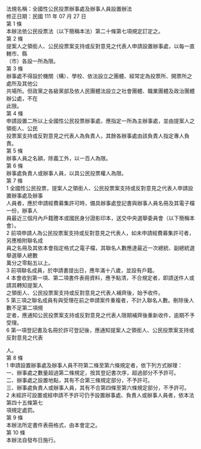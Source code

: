 法規名稱：全國性公民投票辦事處及辦事人員設置辦法  
修正日期：民國 111 年 07 月 27 日  
第 1 條  
本辦法依公民投票法（以下簡稱本法）第二十條第七項規定訂定之。  
第 2 條  
提案人之領銜人、公民投票案支持或反對意見之代表人申請設置辦事處，以每一直轄市、縣  
（市）各設一所為限。  
第 3 條  
辦事處不得設於機關（構）、學校、依法設立之團體、經常定為投票所、開票所之處所及其他公  
共場所。但政黨之各級黨部及依人民團體法設立之社會團體、職業團體及政治團體辦公處，不在  
此限。  
第 4 條  
申請設置二所以上全國性公民投票辦事處，應指定一所為主辦事處，並由提案人之領銜人、公民  
投票案支持或反對意見之代表人為負責人，其餘各辦事處由該負責人指定專人負責。  
第 5 條  
辦事人員之名額，除義工外，以一百人為限。  
第 6 條  
辦事處負責人或辦事人員，以具公民投票權人為限。  
第 7 條  
1 全國性公民投票，提案人之領銜人、公民投票案支持或反對意見之代表人申請設置辦事處及辦事  
人員者，應於申請經費募集許可時，備具辦事處登記書與辦事人員名冊及其電子檔一份，辦事人  
員最近三個月內戶籍謄本或國民身分證影印本，送交中央選舉委員會（以下簡稱本會）。  
2 前項申請人為公民投票案支持或反對意見之代表人，如未申請經費募集許可者，另應檢附聯名成  
員之名冊及其依本會指定格式之電子檔，其聯名人數應達最近一次總統、副總統選舉選舉人總數  
萬分之零點五以上。  
3 前項聯名成員，於申請書提出日，應年滿十八歲，並設有戶籍。  
4 本會收到第一項、第二項書件表冊資料，應予點清，不合規定者，即請送件人或請其轉知提案人  
之領銜人、公民投票案支持或反對意見之代表人補齊後，始予收件。  
5 第三項之聯名成員有與受理在前之申請案件重複者，不計入聯名人數。刪除後人數不足第二項規  
定者，應通知公民投票案支持或反對意見之代表人限期補齊後重新收件，逾期不予受理。  
6 第一項登記書及名冊於許可登記後，應通知提案人之領銜人、公民投票案支持或反對意見之代表  


人。  
第 8 條  
1 申請設置辦事處及辦事人員不符第二條至第六條規定者，依下列方式辦理：  
一、辦事處之數量超過第二條規定，按其登記書次序，超過部分不予許可。  
二、辦事處之設置地點，其有不合第三條規定部分，不予許可。  
三、辦事處負責人或辦事人員，其有不合第四條至第六條規定部分，不予許可。  
2 未經許可設置或經申請不予許可仍予設置辦事處、負責人或辦事人員者，依本法第四十五條第七  
項規定處罰。  
第 9 條  
本辦法所定書件表冊格式，由本會定之。  
第 10 條  
本辦法自發布日施行。  


